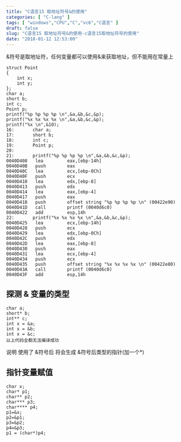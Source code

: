 ```yaml
---
title: "C语言15 取地址符号&的使用"
categories: [ "C-lang" ]
tags: [ "windows","CPU","C","vc6","C语言" ]
draft: false
slug: "C语言15 取地址符号&的使用-c语言15取地址符号的使用"
date: "2018-01-12 12:53:00"
---
```




&符号是取地址符，任何变量都可以使用&来获取地址，但不能用在常量上

    struct Point
    {
        int x;
        int y;
    };
    char a;
    short b;
    int c;
    Point p;
    printf("%p %p %p %p \n",&a,&b,&c,&p);
    printf("%x %x %x %x \n",&a,&b,&c,&p);
    printf("%x \n",&10);
    16:       char a;
    17:       short b;
    18:       int c;
    19:       Point p;
    20:
    21:       printf("%p %p %p %p \n",&a,&b,&c,&p);
    0040D408   lea         eax,[ebp-14h]
    0040D40B   push        eax
    0040D40C   lea         ecx,[ebp-0Ch]
    0040D40F   push        ecx
    0040D410   lea         edx,[ebp-8]
    0040D413   push        edx
    0040D414   lea         eax,[ebp-4]
    0040D417   push        eax
    0040D418   push        offset string "%p %p %p %p \n" (00422e90)
    0040D41D   call        printf (0040d6c0)
    0040D422   add         esp,14h
    22:       printf("%x %x %x %x \n",&a,&b,&c,&p);
    0040D425   lea         ecx,[ebp-14h]
    0040D428   push        ecx
    0040D429   lea         edx,[ebp-0Ch]
    0040D42C   push        edx
    0040D42D   lea         eax,[ebp-8]
    0040D430   push        eax
    0040D431   lea         ecx,[ebp-4]
    0040D434   push        ecx
    0040D435   push        offset string "%x %x %x %x \n" (00422e80)
    0040D43A   call        printf (0040d6c0)
    0040D43F   add         esp,14h
    

## 探测 & 变量的类型

    char a;
    short* b;
    int** c;
    int x = &a;
    int x = &b;
    int x = &c;
    以上代码全都无法编译成功

说明 使用了 &符号后 将会生成 &符号后类型的指针(加一个*)

## 指针变量赋值

    char x;
    char* p1;
    char** p2;
    char*** p3;
    char**** p4;
    p1=&x;
    p2=&p1;
    p3=&p2;
    p4=&p3;
    p1 = (char*)p4;